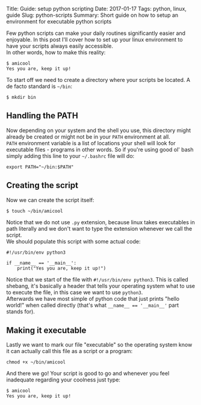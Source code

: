 Title: Guide: setup python scripting
Date: 2017-01-17
Tags: python, linux, guide
Slug: python-scripts 
Summary: Short guide on how to setup an environment for executable python scripts

Few python scripts can make your daily routines significantly easier and enjoyable. In this post I'll cover how to set up your linux environment to have your scripts always easily accessible.  
In other words, how to make this reality:

```
$ amicool 
Yes you are, keep it up!
```

To start off we need to create a directory where your scripts be located. A de facto standard is `~/bin`:

```
$ mkdir bin
```

## Handling the PATH

Now depending on your system and the shell you use, this directory might already be created or might not be in your `PATH` environment at all.  
`PATH` environment variable is a list of locations your shell will look for executable files - programs in other words. So if you're using good ol' bash simply adding this line to your `~/.bashrc` file will do:

```
export PATH="~/bin:$PATH"
```

## Creating the script 

Now we can create the script itself:

```
$ touch ~/bin/amicool 
```

Notice that we do not use `.py` extension, because linux takes executables in path literally and we don't want to type the extension whenever we call the script.  
We should populate this script with some actual code:

```
#!/usr/bin/env python3

if __name__ == '__main__':
    print("Yes you are, keep it up!")
```

Notice that we start of the file with `#!/usr/bin/env python3`. This is called shebang, it's basically a header that tells your operating system what to use to execute the file, in this case we want to use `python3`.  
Afterwards we have most simple of python code that just prints "hello world!" when called directly (that's what `__name__ == '__main__'` part stands for).

## Making it executable

Lastly we want to mark our file "executable" so the operating system know it can actually call this file as a script or a program:

```
chmod +x ~/bin/amicool
```

And there we go! Your script is good to go and whenever you feel inadequate regarding your coolness just type:

```
$ amicool
Yes you are, keep it up!
```


